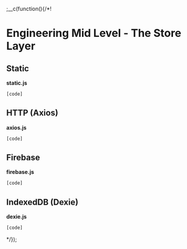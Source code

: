 
;__c(function(){/*!

# Engineering Mid Level - The Store Layer



## Static

**static.js**
```javascript
[code]
```

## HTTP (Axios)

**axios.js**
```javascript
[code]
```

## Firebase

**firebase.js**
```javascript
[code]
```

## IndexedDB (Dexie)

**dexie.js**
```javascript
[code]
```

[//]: # (@~|tech/engineering-mid-level/store|~@)

*/});
